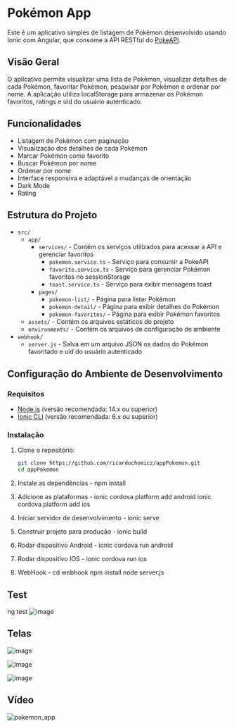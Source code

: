 # Pokémon App

Este é um aplicativo simples de listagem de Pokémon desenvolvido usando Ionic com Angular, que consome a API RESTful do [PokeAPI](https://pokeapi.co/).

## Visão Geral

O aplicativo permite visualizar uma lista de Pokémon, visualizar detalhes de cada Pokémon, favoritar Pokémon, pesquisar por Pokémon e ordenar por nome. A aplicação utiliza localStorage para armazenar os Pokémon favoritos, ratings e uid do usuário autenticado.

## Funcionalidades

- Listagem de Pokémon com paginação
- Visualização dos detalhes de cada Pokémon
- Marcar Pokémon como favorito
- Buscar Pokémon por nome
- Ordenar por nome
- Interface responsiva e adaptável a mudanças de orientação
- Dark Mode
- Rating

## Estrutura do Projeto

- `src/`
  - `app/`
    - `services/` - Contém os serviços utilizados para acessar a API e gerenciar favoritos
      - `pokemon.service.ts` - Serviço para consumir a PokeAPI
      - `favorite.service.ts` - Serviço para gerenciar Pokémon favoritos no sessionStorage
      - `toast.service.ts` - Serviço para exibir mensagens toast
    - `pages/`
      - `pokemon-list/` - Página para listar Pokémon
      - `pokemon-detail/` - Página para exibir detalhes do Pokémon
      - `pokemon-favorites/` - Página para exibir Pokémon favoritos
  - `assets/` - Contém os arquivos estáticos do projeto
  - `environments/` - Contém os arquivos de configuração de ambiente
- `webhook/`
  - `server.js` - Salva em um arquivo JSON os dados do Pokémon favoritado e uid do usuário autenticado

## Configuração do Ambiente de Desenvolvimento

### Requisitos

- [Node.js](https://nodejs.org/) (versão recomendada: 14.x ou superior)
- [Ionic CLI](https://ionicframework.com/docs/cli) (versão recomendada: 6.x ou superior)

### Instalação

1. Clone o repositório:
   ```bash
   git clone https://github.com/ricardochomicz/appPokemon.git
   cd appPokemon

2. Instale as dependências -
   npm install

3. Adicione as plataformas -
   ionic cordova platform add android
   ionic cordova platform add ios

4. Iniciar servidor de desenvolvimento -
   ionic serve

5. Construir projeto para produção -
   ionic build

6. Rodar dispositivo Android -
   ionic cordova run android

7. Rodar dispositivo IOS -
   ionic cordova run ios

8. WebHook -
   cd webhook
   npm install
   node server.js

## Test
ng test
![image](https://github.com/ricardochomicz/appPokemon/assets/58947372/9eb440bb-a5fc-406e-929e-370b7e7c1209)


## Telas
![image](https://github.com/ricardochomicz/appPokemon/assets/58947372/405dc4a1-cca9-4f2e-99bc-6f0ab119aed9)

![image](https://github.com/ricardochomicz/appPokemon/assets/58947372/ba072e46-b1a3-4c1a-b3ec-96c360c6511b)

![image](https://github.com/ricardochomicz/appPokemon/assets/58947372/2512213f-91cd-442e-852c-942345142066)

## Vídeo
![pokemon_app](https://github.com/ricardochomicz/appPokemon/assets/58947372/68269ddb-e09c-4047-a167-4f4159cd2776)




